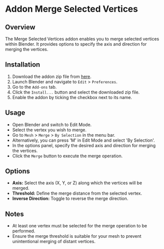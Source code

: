 # Addon Merge Selected Vertices

## Overview
The Merge Selected Vertices addon enables you to merge selected vertices within Blender. It provides options to specify the axis and direction for merging the vertices.

## Installation
1. Download the addon zip file from [here](https://github.com/drekorig/MeshMergeSelectedVertices/archive/refs/heads/main.zip).
2. Launch Blender and navigate to `Edit` > `Preferences`.
3. Go to the `Add-ons` tab.
4. Click the `Install...` button and select the downloaded zip file.
5. Enable the addon by ticking the checkbox next to its name.

## Usage
- Open Blender and switch to Edit Mode.
- Select the vertex you wish to merge.
- Go to `Mesh` > `Merge` > `By Selection` in the menu bar.
- Alternatively, you can press 'M' in Edit Mode and select 'By Selection'.
- In the options panel, specify the desired axis and direction for merging the vertices.
- Click the `Merge` button to execute the merge operation.

## Options
- **Axis:** Select the axis (X, Y, or Z) along which the vertices will be merged.
- **Threshold:** Define the merge distance from the selected vertex.
- **Inverse Direction:** Toggle to reverse the merge direction.

## Notes
- At least one vertex must be selected for the merge operation to be performed.
- Ensure the merge threshold is suitable for your mesh to prevent unintentional merging of distant vertices.
